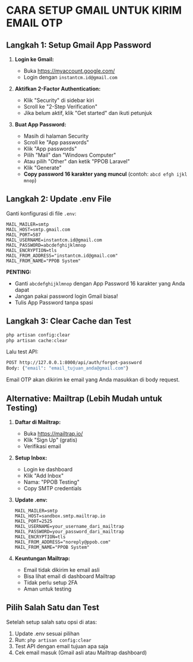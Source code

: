 # CARA SETUP GMAIL UNTUK KIRIM EMAIL OTP

## Langkah 1: Setup Gmail App Password

1. **Login ke Gmail:**
   - Buka https://myaccount.google.com/
   - Login dengan `instantcm.id@gmail.com`

2. **Aktifkan 2-Factor Authentication:**
   - Klik "Security" di sidebar kiri
   - Scroll ke "2-Step Verification"
   - Jika belum aktif, klik "Get started" dan ikuti petunjuk

3. **Buat App Password:**
   - Masih di halaman Security
   - Scroll ke "App passwords"
   - Klik "App passwords"
   - Pilih "Mail" dan "Windows Computer"
   - Atau pilih "Other" dan ketik "PPOB Laravel"
   - Klik "Generate"
   - **Copy password 16 karakter yang muncul** (contoh: `abcd efgh ijkl mnop`)

## Langkah 2: Update .env File

Ganti konfigurasi di file `.env`:

```
MAIL_MAILER=smtp
MAIL_HOST=smtp.gmail.com
MAIL_PORT=587
MAIL_USERNAME=instantcm.id@gmail.com
MAIL_PASSWORD=abcdefghijklmnop
MAIL_ENCRYPTION=tls
MAIL_FROM_ADDRESS="instantcm.id@gmail.com"
MAIL_FROM_NAME="PPOB System"
```

**PENTING:** 
- Ganti `abcdefghijklmnop` dengan App Password 16 karakter yang Anda dapat
- Jangan pakai password login Gmail biasa!
- Tulis App Password tanpa spasi

## Langkah 3: Clear Cache dan Test

```bash
php artisan config:clear
php artisan cache:clear
```

Lalu test API:
```bash
POST http://127.0.0.1:8000/api/auth/forgot-password
Body: {"email": "email_tujuan_anda@gmail.com"}
```

Email OTP akan dikirim ke email yang Anda masukkan di body request.

## Alternative: Mailtrap (Lebih Mudah untuk Testing)

1. **Daftar di Mailtrap:**
   - Buka https://mailtrap.io/
   - Klik "Sign Up" (gratis)
   - Verifikasi email

2. **Setup Inbox:**
   - Login ke dashboard
   - Klik "Add Inbox"
   - Nama: "PPOB Testing"
   - Copy SMTP credentials

3. **Update .env:**
   ```
   MAIL_MAILER=smtp
   MAIL_HOST=sandbox.smtp.mailtrap.io
   MAIL_PORT=2525
   MAIL_USERNAME=your_username_dari_mailtrap
   MAIL_PASSWORD=your_password_dari_mailtrap
   MAIL_ENCRYPTION=tls
   MAIL_FROM_ADDRESS="noreply@ppob.com"
   MAIL_FROM_NAME="PPOB System"
   ```

4. **Keuntungan Mailtrap:**
   - Email tidak dikirim ke email asli
   - Bisa lihat email di dashboard Mailtrap
   - Tidak perlu setup 2FA
   - Aman untuk testing

## Pilih Salah Satu dan Test

Setelah setup salah satu opsi di atas:

1. Update .env sesuai pilihan
2. Run: `php artisan config:clear`
3. Test API dengan email tujuan apa saja
4. Cek email masuk (Gmail asli atau Mailtrap dashboard)
